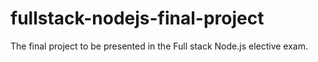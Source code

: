 # fullstack-nodejs-final-project
The final project to be presented in the Full stack Node.js elective exam. 
